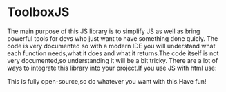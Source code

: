 #  ToolboxJS
The main purpose of this JS library is to simplify JS as well as bring powerful tools for devs who just want to have
something done quicly.
The code is very documented so with a modern IDE you will understand what each function needs,what it does and what it 
returns.The code itself is not very documented,so understanding it will be a bit tricky.
There are a lot of ways to integrate this library into your project.If you use JS with html use:
<script src="Toolbox.js"></script>
This is fully open-source,so do whatever you want with this.Have fun!
